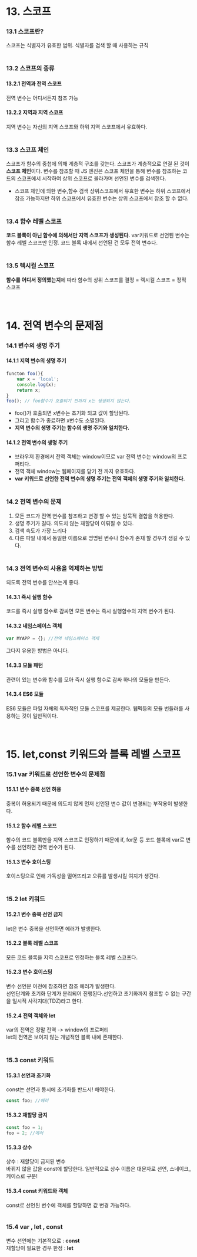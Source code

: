 # 13. 스코프

### 13.1 스코프란?
스코프는 식별자가 유효한 범위. 식별자를 검색 할 때 사용하는 규칙<br><br>

### 13.2 스코프의 종류
#### 13.2.1 전역과 전역 스코프
전역 변수는 어디서든지 참조 가능<br>
#### 13.2.2 지역과 지역 스코프
지역 변수는 자신의 지역 스코프와 하위 지역 스코프에서 유효하다.
<br><br>

### 13.3 스코프 체인
스코프가 함수의 중첩에 의해 계층적 구조를 갖는다.
스코프가 계층적으로 연결 된 것이 **스코프 체인**이다.
변수를 참조할 때 JS 엔진은 스코프 체인을 통해 변수를 참조하는 코드의 스코프에서 시작하여 상위 스코프로 올라가며 선언된 변수를 검색한다.
- 스코프 체인에 의한 변수,함수 검색
  상위스코프에서 유효한 변수는 하위 스코프에서 참조 가능하지만 하위 스코프에서 유효한 변수는 상위 스코프에서 참조 할 수 없다.
<br><br>

### 13.4 함수 레벨 스코프
**코드 블록이 아닌 함수에 의해서만 지역 스코프가 생성된다.**
var키워드로 선언된 변수는 함수 레벨 스코프만 인정. 코드 블록 내에서 선언된 건 모두 전역 변수다.
<br><br>

### 13.5 렉시컬 스코프
**함수를 어디서 정의했는지**에 따라 함수의 상위 스코프를 결정 = 렉시컬 스코프 = 정적 스코프
<br><br><br>

# 14. 전역 변수의 문제점

### 14.1 변수의 생명 주기
#### 14.1.1 지역 변수의 생명 주기
```javascript
functon foo(){
    var x = 'local';
    console.log(x);
    return x;
}
foo(); // foo함수가 호출되기 전까지 x는 생성되지 않는다.
```
- foo()가 호출되면 x변수는 초기화 되고 값이 할당된다.
- 그리고 함수가 종료하면 x변수도 소멸된다.
- **지역 변수의 생명 주기는 함수의 생명 주기와 일치한다.**

#### 14.1.2 전역 변수의 생명 주기
- 브라우저 환경에서 전역 객체는 window이므로 var 전역 변수는 window의 프로퍼티다.
- 전역 객체 window는 웹페이지를 닫기 전 까지 유효하다.
- **var 키워드로 선언한 전역 변수의 생명 주기는 전역 객체의 생명 주기와 일치한다.**
<br><br>

### 14.2 전역 변수의 문제
 1) 모든 코드가 전역 변수를 참조하고 변경 할 수 있는 암묵적 결합을 허용한다.
 2) 생명 주기가 길다. 의도치 않는 재할당이 이뤄질 수 있다.
 3) 검색 속도가 가장 느리다
 4) 다른 파일 내에서 동일한 이름으로 명명된 변수나 함수가 존재 할 경우가 생길 수 있다.
<br><br> 

### 14.3 전역 변수의 사용을 억제하는 방법
되도록 전역 변수를 안쓰는게 좋다.

#### 14.3.1 즉시 실행 함수
코드를 즉시 실행 함수로 감싸면 모든 변수는 즉시 실행함수의 지역 변수가 된다.<br>
#### 14.3.2 네임스페이스 객체
```javascript
var MYAPP = {}; //전역 네임스페이스 객체
```
그다지 유용한 방법은 아니다.<br>
#### 14.3.3 모듈 패턴
관련이 있는 변수와 함수를 모아 즉시 실행 함수로 감싸 하나의 모듈을 만든다.<br>
#### 14.3.4 ES6 모듈
ES6 모듈은 파일 자체의 독자적인 모듈 스코프를 제공한다.
웹펙등의 모듈 번들러를 사용하는 것이 일반적이다.
<br><br><br>

# 15. let,const 키워드와 블록 레벨 스코프

### 15.1 var 키워드로 선언한 변수의 문제점
#### 15.1.1 변수 중복 선언 허용
중복이 허용되기 때문에 의도치 않게 먼저 선언된 변수 값이 변경되는 부작용이 발생한다.<br>   
#### 15.1.2 함수 레벨 스코프
함수의 코드 블록만을 지역 스코프로 인정하기 때문에 if, for문 등 코드 블록에 var로 변수를 선언하면 전역 변수가 된다.<br>
#### 15.1.3 변수 호이스팅
호이스팅으로 인해 가독성을 떨어뜨리고 오류를 발생시킬 여지가 생긴다.
<br><br>

### 15.2 let 키워드
#### 15.2.1 변수 중복 선언 금지
let은 변수 중복을 선언하면 에러가 발생한다.<br>
#### 15.2.2 블록 레벨 스코프
모든 코드 블록을 지역 스코프로 인정하는 블록 레벨 스코프다.<br>
#### 15.2.3 변수 호이스팅
변수 선언문 이전에 참조하면 참조 에러가 발생한다.   
선언단계와 초기화 단계가 분리되어 진행된다.선언하고 초기화까지 참조할 수 없는 구간을 일시적 사각지대(TDZ)라고 한다.<br>
#### 15.2.4 전역 객체와 let
var의 전역은 정말 전역 -> window의 프로퍼티   
let의 전역은 보이지 않는 개념적인 블록 내에 존재한다.
<br><br>

### 15.3 const 키워드
#### 15.3.1 선언과 초기화
const는 선언과 동시에 초기화를 반드시! 해야한다.
```javascript
const foo; //에러
```   

#### 15.3.2 재할당 금지
```javascript
const foo = 1; 
foo = 2; //에러
```   
#### 15.3.3 상수
상수 : 재할당이 금지된 변수   
바뀌지 않을 값을 const에 할당한다.
일반적으로 상수 이름은 대문자로 선언, 스네이크_케이스로 구분!<br>
#### 15.3.4 const 키워드와 객체
const로 선언된 변수에 객체를 할당하면 값 변경 가능하다.
<br><br>

### 15.4 var  , let , const
변수 선언에는 기본적으로 : **const**   
재할당이 필요한 경우 한정 : **let**

